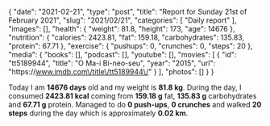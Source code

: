 {
    "date": "2021-02-21",
    "type": "post",
    "title": "Report for Sunday 21st of February 2021",
    "slug": "2021\/02\/21",
    "categories": [
        "Daily report"
    ],
    "images": [],
    "health": {
        "weight": 81.8,
        "height": 173,
        "age": 14676
    },
    "nutrition": {
        "calories": 2423.81,
        "fat": 159.18,
        "carbohydrates": 135.83,
        "protein": 67.71
    },
    "exercise": {
        "pushups": 0,
        "crunches": 0,
        "steps": 20
    },
    "media": {
        "books": [],
        "podcast": [],
        "youtube": [],
        "movies": [
            {
                "id": "tt5189944",
                "title": "O Ma-i Bi-neo-seu",
                "year": "2015",
                "url": "https:\/\/www.imdb.com\/title\/tt5189944\/"
            }
        ],
        "photos": []
    }
}

Today I am <strong>14676 days</strong> old and my weight is <strong>81.8 kg</strong>. During the day, I consumed <strong>2423.81 kcal</strong> coming from <strong>159.18 g</strong> fat, <strong>135.83 g</strong> carbohydrates and <strong>67.71 g</strong> protein. Managed to do <strong>0 push-ups</strong>, <strong>0 crunches</strong> and walked <strong>20 steps</strong> during the day which is approximately <strong>0.02 km</strong>.